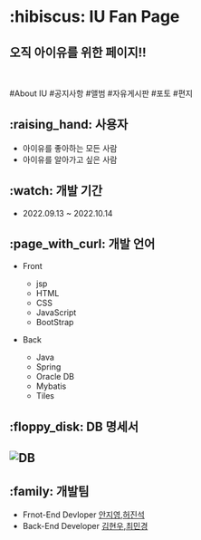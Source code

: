 <div>
<h1>:hibiscus:   IU Fan Page</h1>
</div>
<h2>오직 아이유를 위한 페이지!!</h2>

<br>

#About IU
#공지사항
#앨범
#자유게시판
#포토
#편지

<h2>:raising_hand:  사용자</h2>

- 아이유를 좋아하는 모든 사람 <br>
- 아이유를 알아가고 싶은 사람

<h2>:watch:  개발 기간</h2>

- 2022.09.13 ~ 2022.10.14

<h2>:page_with_curl: 개발 언어</h2>

- Front
  
  - jsp<br>
  - HTML<br>
  - CSS<br>
  - JavaScript<br>
  - BootStrap<br>

- Back

  - Java<br>
  - Spring<br>
  - Oracle DB<br>
  - Mybatis<br>
  - Tiles<br>

<h2>:floppy_disk: DB 명세서<h2>
  
![DB](https://user-images.githubusercontent.com/113012188/203214069-1def89b4-8d1a-48dc-adf0-795ea2cf00b6.jpg)

<h2>:family: 개발팀</h2>
  
  - Frnot-End Devloper <a href="https://github.com/jiyoung1997">안지영</a>,<a href="https://github.com/jinsheo">허진석</a><br>
- Back-End Developer <a href="https://github.com/rlagusdn6545">김현우</a>,<a href="https://github.com/yoona4320">최민경</a> 
